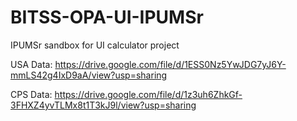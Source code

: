 # BITSS-OPA-UI-IPUMSr
 IPUMSr sandbox for UI calculator project

USA Data: https://drive.google.com/file/d/1ESS0Nz5YwJDG7yJ6Y-mmLS42g4IxD9aA/view?usp=sharing

CPS Data: https://drive.google.com/file/d/1z3uh6ZhkGf-3FHXZ4yvTLMx8t1T3kJ9l/view?usp=sharing
